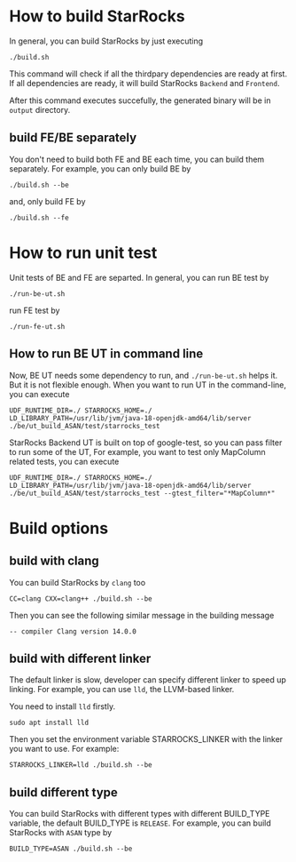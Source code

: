 # How to build StarRocks

In general, you can build StarRocks by just executing

```
./build.sh
```

This command will check if all the thirdpary dependencies are ready at first. If all dependencies are ready, it will build StarRocks `Backend` and `Frontend`.

After this command executes succefully, the generated binary will be in `output` directory.

## build FE/BE separately

You don't need to build both FE and BE each time, you can build them separately.
For example, you can only build BE by
```
./build.sh --be
```

and, only build FE by
```
./build.sh --fe
```

# How to run unit test

Unit tests of BE and FE are separted. In general, you can run BE test by
```
./run-be-ut.sh
```

run FE test by 
```
./run-fe-ut.sh
```

## How to run BE UT in command line

Now, BE UT needs some dependency to run, and `./run-be-ut.sh` helps it. But it is not flexible enough. When you want to run UT in the command-line, you can execute

```
UDF_RUNTIME_DIR=./ STARROCKS_HOME=./ LD_LIBRARY_PATH=/usr/lib/jvm/java-18-openjdk-amd64/lib/server ./be/ut_build_ASAN/test/starrocks_test
```

StarRocks Backend UT is built on top of google-test, so you can pass filter to run some of the UT, For example, you want to test only MapColumn related tests, you can execute

```
UDF_RUNTIME_DIR=./ STARROCKS_HOME=./ LD_LIBRARY_PATH=/usr/lib/jvm/java-18-openjdk-amd64/lib/server ./be/ut_build_ASAN/test/starrocks_test --gtest_filter="*MapColumn*"
```


# Build options

## build with clang

You can build StarRocks by `clang` too

```
CC=clang CXX=clang++ ./build.sh --be
```

Then you can see the following similar message in the building message

```
-- compiler Clang version 14.0.0
```

## build with different linker

The default linker is slow, developer can specify different linker to speed up linking.
For example, you can use `lld`, the LLVM-based linker.

You need to install `lld` firstly.

```
sudo apt install lld
```

Then you set the environment variable STARROCKS_LINKER with the linker you want to use.
For example:

```
STARROCKS_LINKER=lld ./build.sh --be
```

## build different type

You can build StarRocks with different types with different BUILD_TYPE variable, the default BUILD_TYPE is `RELEASE`. For example, you can build StarRocks with `ASAN` type by
```
BUILD_TYPE=ASAN ./build.sh --be
```
